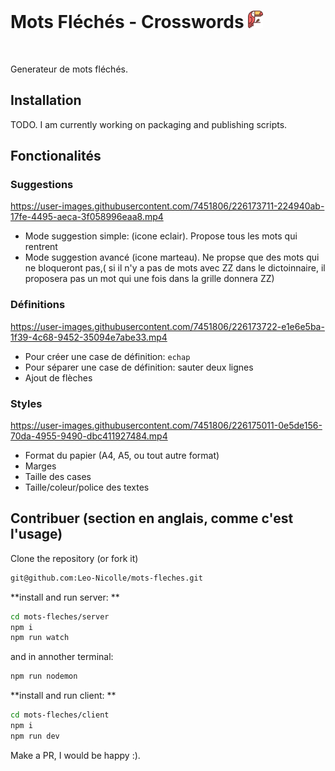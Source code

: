 # Mots Fléchés - Crosswords <img src="scripts/assets/icon.png"  width="24" height="28">
![]()

Generateur de mots fléchés.

## Installation
 
 TODO. I am currently working on packaging and publishing scripts.

## Fonctionalités

### Suggestions

https://user-images.githubusercontent.com/7451806/226173711-224940ab-17fe-4495-aeca-3f058996eaa8.mp4

 - Mode suggestion simple: (icone eclair). Propose tous les mots qui rentrent
 - Mode suggestion avancé (icone marteau). Ne propse que des mots qui ne bloqueront pas,( si il n'y a pas de mots avec ZZ dans le dictoinnaire, il proposera pas un mot qui une fois dans la grille donnera ZZ) 


### Définitions

https://user-images.githubusercontent.com/7451806/226173722-e1e6e5ba-1f39-4c68-9452-35094e7abe33.mp4

 - Pour créer une case de définition: `echap`
 - Pour séparer une case de définition: sauter deux lignes
 - Ajout de flèches

### Styles

https://user-images.githubusercontent.com/7451806/226175011-0e5de156-70da-4955-9490-dbc411927484.mp4

 - Format du papier (A4, A5, ou tout autre format)
 - Marges
 - Taille des cases
 - Taille/coleur/police des textes
 


## Contribuer (section en anglais, comme c'est l'usage)

Clone the repository (or fork it)
```sh
git@github.com:Leo-Nicolle/mots-fleches.git
```

**install and run server: **
```sh
cd mots-fleches/server
npm i
npm run watch
```
and in annother terminal:
```sh
npm run nodemon
```
**install and run client: **
```sh
cd mots-fleches/client
npm i
npm run dev
```
Make a PR, I would be happy :).
